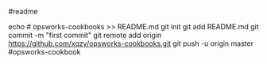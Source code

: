 #readme

echo # opsworks-cookbooks >> README.md
git init
git add README.md
git commit -m "first commit"
git remote add origin https://github.com/xqzy/opsworks-cookbooks.git
git push -u origin master #opsworks-cookbook
